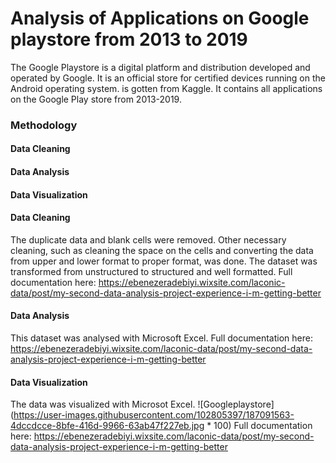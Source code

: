 # Analysis of Applications on Google playstore from 2013 to 2019
The Google Playstore is a digital platform and distribution developed and operated by Google. It is an official store for certified devices running on the Android operating system. is gotten from Kaggle. It contains all applications on the Google Play store from 2013-2019.

### Methodology
#### Data Cleaning
#### Data Analysis
#### Data Visualization

#### Data Cleaning
The duplicate data and blank cells were removed. Other necessary cleaning, such as cleaning the space on the cells and converting the data from upper and lower format to proper format, was done. The dataset was transformed from unstructured to structured and well formatted. Full documentation here: https://ebenezeradebiyi.wixsite.com/laconic-data/post/my-second-data-analysis-project-experience-i-m-getting-better

#### Data Analysis
This dataset was analysed with Microsoft Excel. Full documentation here: 
https://ebenezeradebiyi.wixsite.com/laconic-data/post/my-second-data-analysis-project-experience-i-m-getting-better

#### Data Visualization
The data was visualized with Microsot Excel.
![Googleplaystore](https://user-images.githubusercontent.com/102805397/187091563-4dccdcce-8bfe-416d-9966-63ab47f227eb.jpg * 100)
Full documentation here: 
https://ebenezeradebiyi.wixsite.com/laconic-data/post/my-second-data-analysis-project-experience-i-m-getting-better
